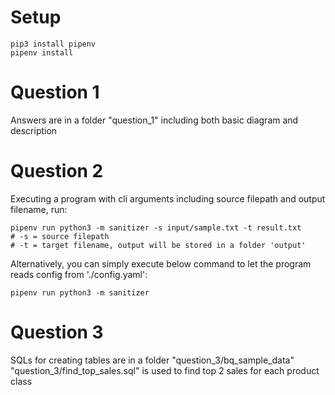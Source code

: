 # Setup
```
pip3 install pipenv
pipenv install
```

# Question 1
Answers are in a folder "question_1" including both basic diagram and description

# Question 2
Executing a program with cli arguments including source filepath and output filename, run:
```
pipenv run python3 -m sanitizer -s input/sample.txt -t result.txt
# -s = source filepath
# -t = target filename, output will be stored in a folder 'output'
```
Alternatively, you can simply execute below command to let the program reads config from './config.yaml':
```
pipenv run python3 -m sanitizer
```

# Question 3
SQLs for creating tables are in a folder "question_3/bq_sample_data"  
"question_3/find_top_sales.sql" is used to find top 2 sales for each product class

